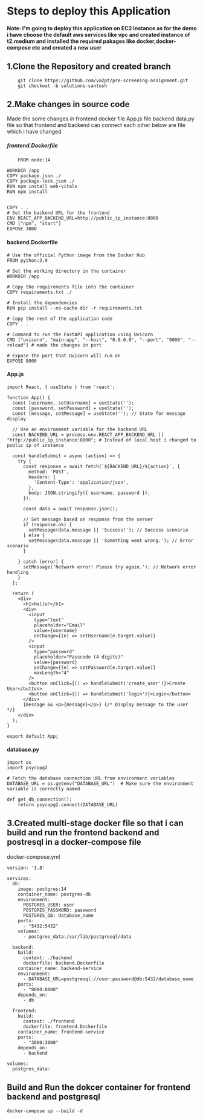 # Steps to deploy this Application
#### Note: I'm going to deploy this application on EC2 Instance as for the demo i have choose the default aws services like vpc and created instance of t2.medium and installed the required pakages like docker,docker-compose etc and created a new user

## 1.Clone the Repository and created branch
```
    git clone https://github.com/va2pt/pre-screening-assignment.git
    git checkout -b solutions-santosh
```
## 2.Make changes in source code
Made the some changes in frontend docker file App.js file backend data.py file so that frontend and backend can connect each other below are file which i have changed

    
##### frontend.Dockerfile
```
    FROM node:14

WORKDIR /app
COPY package.json ./
COPY package-lock.json ./  
RUN npm install web-vitals
RUN npm install


COPY . .
# Set the backend URL for the frontend
ENV REACT_APP_BACKEND_URL=http://public_ip_instance:8000 
CMD ["npm", "start"]
EXPOSE 3000
```
#### backend.Dockerfile
```
# Use the official Python image from the Docker Hub
FROM python:3.9

# Set the working directory in the container
WORKDIR /app

# Copy the requirements file into the container
COPY requirements.txt ./

# Install the dependencies
RUN pip install --no-cache-dir -r requirements.txt

# Copy the rest of the application code
COPY . .

# Command to run the FastAPI application using Uvicorn
CMD ["uvicorn", "main:app", "--host", "0.0.0.0", "--port", "8000", "--reload"] # made the changes in port

# Expose the port that Uvicorn will run on
EXPOSE 8000
```
#### App.js
```
import React, { useState } from 'react';

function App() {
  const [username, setUsername] = useState('');
  const [password, setPassword] = useState('');
  const [message, setMessage] = useState(''); // State for message display

  // Use an environment variable for the backend URL
  const BACKEND_URL = process.env.REACT_APP_BACKEND_URL || "http://public_ip_instance:8000"; # Instead of local host i changed to public ip of instance

  const handleSubmit = async (action) => {
    try {
      const response = await fetch(`${BACKEND_URL}/${action}`, {
        method: 'POST',
        headers: {
          'Content-Type': 'application/json',
        },
        body: JSON.stringify({ username, password }),
      });

      const data = await response.json();
      
      // Set message based on response from the server
      if (response.ok) {
        setMessage(data.message || 'Success!'); // Success scenario
      } else {
        setMessage(data.message || 'Something went wrong.'); // Error scenario
      }

    } catch (error) {
      setMessage('Network error! Please try again.'); // Network error handling
    }
  };

  return (
    <div>
      <h1>Hello!</h1>
      <div>
        <input
          type="text"
          placeholder="Email"
          value={username}
          onChange={(e) => setUsername(e.target.value)}
        />
        <input
          type="password"
          placeholder="Passcode (4 digits)"
          value={password}
          onChange={(e) => setPassword(e.target.value)}
          maxLength="4"
        />
        <button onClick={() => handleSubmit('create_user')}>Create User</button>
        <button onClick={() => handleSubmit('login')}>Login</button>
      </div>
      {message && <p>{message}</p>} {/* Display message to the user */}
    </div>
  );
}

export default App;
```
#### database.py
```
import os
import psycopg2

# Fetch the database connection URL from environment variables
DATABASE_URL = os.getenv("DATABASE_URL")  # Make sure the environment variable is correctly named

def get_db_connection():
    return psycopg2.connect(DATABASE_URL)
```

## 3.Created multi-stage docker file so that i can build and run the frontend backend and postresql in a docker-compose file
docker-compose.yml
```
version: '3.8'

services:
  db:
    image: postgres:14
    container_name: postgres-db
    environment:
      POSTGRES_USER: user
      POSTGRES_PASSWORD: password
      POSTGRES_DB: database_name
    ports:
      - "5432:5432"
    volumes:
      - postgres_data:/var/lib/postgresql/data

  backend:
    build:
      context: ./backend
      dockerfile: backend.Dockerfile
    container_name: backend-service
    environment:
      - DATABASE_URL=postgresql://user:password@db:5432/database_name
    ports:
      - "8000:8000"
    depends_on:
      - db

  frontend:
    build:
      context: ./frontend
      dockerfile: frontend.Dockerfile
    container_name: frontend-service
    ports:
      - "3000:3000"
    depends_on:
      - backend

volumes:
  postgres_data:
```
## Build and Run the dokcer container for frontend backend and postgresql
```
docker-compose up --build -d
```
